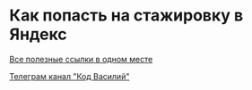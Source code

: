 # Как попасть на стажировку в Яндекс 

[Все полезные ссылки в одном месте](./LINKS.md)

[Телеграм канал "Код Василий"](https://t.me/code_vasilii)

